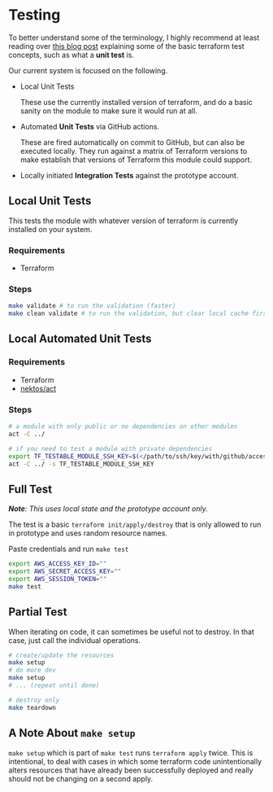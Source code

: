 # Testing

To better understand some of the terminology, I highly recommend at least reading over [this blog post](https://www.hashicorp.com/blog/testing-hashicorp-terraform) explaining some of the basic terraform test concepts, such as what a **unit test** is.

Our current system is focused on the following.

- Local Unit Tests

  These use the currently installed version of terraform, and do a basic sanity on the module to make sure it would run at all.

- Automated **Unit Tests** via GitHub actions.

  These are fired automatically on commit to GitHub, but can also be executed locally.  They run against a matrix of Terraform versions to make establish that versions of Terraform this module could support.

- Locally initiated **Integration Tests** against the prototype account.

## Local Unit Tests

This tests the module with whatever version of terraform is currently installed on your system.

### Requirements

- Terraform

### Steps

```bash
make validate # to run the validation (faster)
make clean validate # to run the validation, but clear local cache first
```

## Local Automated Unit Tests

### Requirements

- Terraform
- [nektos/act](https://github.com/nektos/act)

### Steps

```bash
# a module with only public or no dependencies on other modules
act -C ../

# if you need to test a module with private dependencies
export TF_TESTABLE_MODULE_SSH_KEY=$(</path/to/ssh/key/with/github/access)
act -C ../ -s TF_TESTABLE_MODULE_SSH_KEY
```

## Full Test

***Note**: This uses local state and the prototype account only.*

The test is a basic `terraform init/apply/destroy` that is only allowed to run in prototype and uses random resource names.

Paste credentials and run `make test`

```bash
export AWS_ACCESS_KEY_ID=""
export AWS_SECRET_ACCESS_KEY=""
export AWS_SESSION_TOKEN=""
make test
```

## Partial Test

When iterating on code, it can sometimes be useful not to destroy.  In that case, just call the individual operations.

```bash
# create/update the resources
make setup
# do more dev
make setup
# ... (repeat until done)

# destroy only
make teardown
```

## A Note About `make setup`

`make setup` which is part of `make test` runs `terraform apply` twice.  This is intentional, to deal with cases in which some terraform code unintentionally alters resources that have already been successfully deployed and really should not be changing on a second apply.
